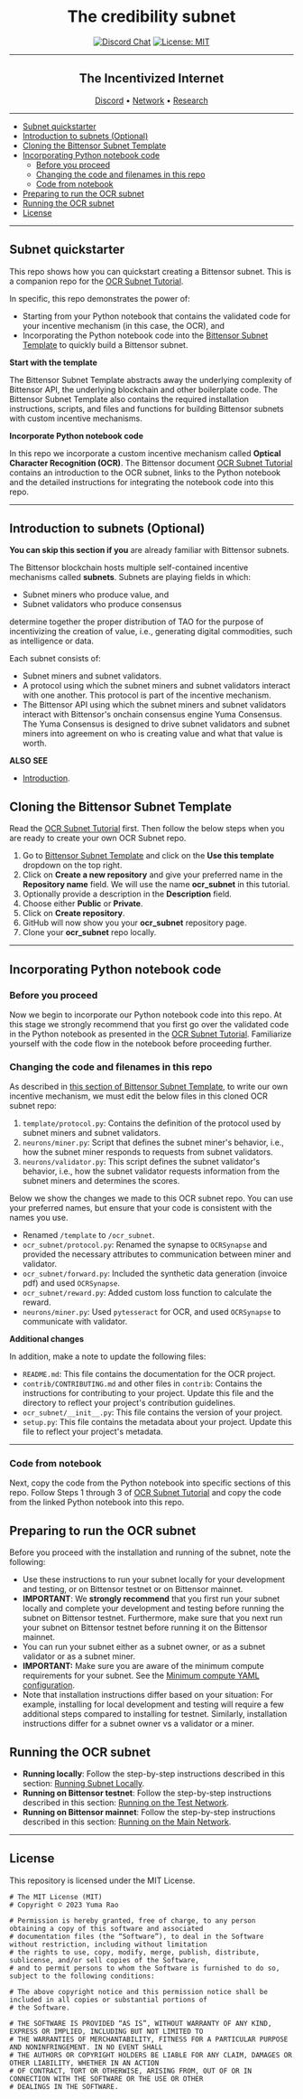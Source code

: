 <div align="center">

# **The credibility subnet** <!-- omit in toc -->
[![Discord Chat](https://img.shields.io/discord/308323056592486420.svg)](https://discord.gg/bittensor)
[![License: MIT](https://img.shields.io/badge/License-MIT-yellow.svg)](https://opensource.org/licenses/MIT) 

---

## The Incentivized Internet <!-- omit in toc -->

[Discord](https://discord.gg/bittensor) • [Network](https://taostats.io/) • [Research](https://bittensor.com/whitepaper)
</div>

---
- [Subnet quickstarter](#subnet-quickstarter)
- [Introduction to subnets (Optional)](#introduction-to-subnets-optional)
- [Cloning the Bittensor Subnet Template](#cloning-the-bittensor-subnet-template)
- [Incorporating Python notebook code](#incorporating-python-notebook-code)
  - [Before you proceed](#before-you-proceed)
  - [Changing the code and filenames in this repo](#changing-the-code-and-filenames-in-this-repo)
  - [Code from notebook](#code-from-notebook)
- [Preparing to run the OCR subnet](#preparing-to-run-the-ocr-subnet)
- [Running the OCR subnet](#running-the-ocr-subnet)
- [License](#license)

---

## Subnet quickstarter

This repo shows how you can quickstart creating a Bittensor subnet. This is a companion repo for the [OCR Subnet Tutorial](https://docs.bittensor.com/tutorials/ocr-subnet-tutorial).

In specific, this repo demonstrates the power of:

- Starting from your Python notebook that contains the validated code for your incentive mechanism (in this case, the OCR), and
- Incorporating the Python notebook code into the [Bittensor Subnet Template](https://github.com/opentensor/bittensor-subnet-template) to quickly build a Bittensor subnet.

**Start with the template**

The Bittensor Subnet Template abstracts away the underlying complexity of Bittensor API, the underlying blockchain and other boilerplate code. The Bittensor Subnet Template also contains the required installation instructions, scripts, and files and functions for building Bittensor subnets with custom incentive mechanisms. 

**Incorporate Python notebook code**

In this repo we incorporate a custom incentive mechanism called **Optical Character Recognition (OCR)**. The Bittensor document [OCR Subnet Tutorial]() contains an introduction to the OCR subnet, links to the Python notebook and the detailed instructions for integrating the notebook code into this repo. 

---

## Introduction to subnets (Optional)

**You can skip this section if you** are already familiar with Bittensor subnets. 

The Bittensor blockchain hosts multiple self-contained incentive mechanisms called **subnets**. Subnets are playing fields in which:
- Subnet miners who produce value, and
- Subnet validators who produce consensus

determine together the proper distribution of TAO for the purpose of incentivizing the creation of value, i.e., generating digital commodities, such as intelligence or data. 

Each subnet consists of:
- Subnet miners and subnet validators.
- A protocol using which the subnet miners and subnet validators interact with one another. This protocol is part of the incentive mechanism.
- The Bittensor API using which the subnet miners and subnet validators interact with Bittensor's onchain consensus engine Yuma Consensus. The Yuma Consensus is designed to drive subnet validators and subnet miners into agreement on who is creating value and what that value is worth. 

**ALSO SEE**

- [Introduction](https://docs.bittensor.com/learn/introduction).

## Cloning the Bittensor Subnet Template

Read the [OCR Subnet Tutorial](https://docs.bittensor.com/tutorials/ocr-subnet-tutorial) first. Then follow the below steps when you are ready to create your own OCR Subnet repo.

1. Go to [Bittensor Subnet Template](https://github.com/opentensor/bittensor-subnet-template) and click on the **Use this template** dropdown on the top right. 
2. Click on **Create a new repository** and give your preferred name in the **Repository name** field. We will use the name **ocr_subnet** in this tutorial. 
3. Optionally provide a description in the **Description** field. 
4. Choose either **Public** or **Private**.
5. Click on **Create repository**.
6. GitHub will now show you your **ocr_subnet** repository page. 
7. Clone your **ocr_subnet** repo locally.

---

## Incorporating Python notebook code

### Before you proceed

Now we begin to incorporate our Python notebook code into this repo. At this stage we strongly recommend that you first go over the validated code in the Python notebook as presented in the [OCR Subnet Tutorial](https://docs.bittensor.com/tutorials/ocr-subnet-tutorial). Familiarize yourself with the code flow in the notebook before proceeding further.

### Changing the code and filenames in this repo

As described in [this section of Bittensor Subnet Template](https://github.com/opentensor/bittensor-subnet-template?tab=readme-ov-file#introduction), to write our own incentive mechanism, we must edit the below files in this cloned OCR subnet repo:

1. `template/protocol.py`: Contains the definition of the protocol used by subnet miners and subnet validators.
2. `neurons/miner.py`: Script that defines the subnet miner's behavior, i.e., how the subnet miner responds to requests from subnet validators.
3. `neurons/validator.py`: This script defines the subnet validator's behavior, i.e., how the subnet validator requests information from the subnet miners and determines the scores.

Below we show the changes we made to this OCR subnet repo. You can use your preferred names, but ensure that your code is consistent with the names you use.

- Renamed `/template` to `/ocr_subnet`.
- `ocr_subnet/protocol.py`: Renamed the synapse to `OCRSynapse` and provided the necessary attributes to communication between miner and validator.
- `ocr_subnet/forward.py`: Included the synthetic data generation (invoice pdf) and used `OCRSynapse`. 
- `ocr_subnet/reward.py`: Added custom loss function to calculate the reward.
- `neurons/miner.py`: Used `pytesseract` for OCR, and used `OCRSynapse` to communicate with validator.

**Additional changes**

In addition, make a note to update the following files:
- `README.md`: This file contains the documentation for the OCR project. 
- `contrib/CONTRIBUTING.md` and other files in `contrib`: Contains the instructions for contributing to your project. Update this file and the directory to reflect your project's contribution guidelines.
- `ocr_subnet/__init__.py`: This file contains the version of your project.
- `setup.py`: This file contains the metadata about your project. Update this file to reflect your project's metadata.

---

### Code from notebook 

Next, copy the code from the Python notebook into specific sections of this repo. Follow Steps 1 through 3 of [OCR Subnet Tutorial](https://docs.bittensor.com/tutorials/ocr-subnet-tutorial) and copy the code from the linked Python notebook into this repo. 


## Preparing to run the OCR subnet

Before you proceed with the installation and running of the subnet, note the following: 

- Use these instructions to run your subnet locally for your development and testing, or on Bittensor testnet or on Bittensor mainnet. 
- **IMPORTANT**: We **strongly recommend** that you first run your subnet locally and complete your development and testing before running the subnet on Bittensor testnet. Furthermore, make sure that you next run your subnet on Bittensor testnet before running it on the Bittensor mainnet.
- You can run your subnet either as a subnet owner, or as a subnet validator or as a subnet miner. 
- **IMPORTANT:** Make sure you are aware of the minimum compute requirements for your subnet. See the [Minimum compute YAML configuration](./min_compute.yml).
- Note that installation instructions differ based on your situation: For example, installing for local development and testing will require a few additional steps compared to installing for testnet. Similarly, installation instructions differ for a subnet owner vs a validator or a miner. 

## Running the OCR subnet

- **Running locally**: Follow the step-by-step instructions described in this section: [Running Subnet Locally](./docs/running_on_staging.md).
- **Running on Bittensor testnet**: Follow the step-by-step instructions described in this section: [Running on the Test Network](./docs/running_on_testnet.md).
- **Running on Bittensor mainnet**: Follow the step-by-step instructions described in this section: [Running on the Main Network](./docs/running_on_mainnet.md).

---

## License
This repository is licensed under the MIT License.
```text
# The MIT License (MIT)
# Copyright © 2023 Yuma Rao

# Permission is hereby granted, free of charge, to any person obtaining a copy of this software and associated
# documentation files (the “Software”), to deal in the Software without restriction, including without limitation
# the rights to use, copy, modify, merge, publish, distribute, sublicense, and/or sell copies of the Software,
# and to permit persons to whom the Software is furnished to do so, subject to the following conditions:

# The above copyright notice and this permission notice shall be included in all copies or substantial portions of
# the Software.

# THE SOFTWARE IS PROVIDED “AS IS”, WITHOUT WARRANTY OF ANY KIND, EXPRESS OR IMPLIED, INCLUDING BUT NOT LIMITED TO
# THE WARRANTIES OF MERCHANTABILITY, FITNESS FOR A PARTICULAR PURPOSE AND NONINFRINGEMENT. IN NO EVENT SHALL
# THE AUTHORS OR COPYRIGHT HOLDERS BE LIABLE FOR ANY CLAIM, DAMAGES OR OTHER LIABILITY, WHETHER IN AN ACTION
# OF CONTRACT, TORT OR OTHERWISE, ARISING FROM, OUT OF OR IN CONNECTION WITH THE SOFTWARE OR THE USE OR OTHER
# DEALINGS IN THE SOFTWARE.
```
